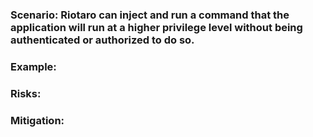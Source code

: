 ### Scenario: Riotaro can inject and run a command that the application will run at a higher privilege level without being authenticated or authorized to do so.

### Example:

### Risks: 

### Mitigation: